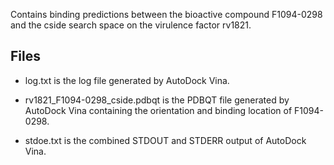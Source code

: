 Contains binding predictions between the bioactive compound F1094-0298 and the cside search space on the virulence factor rv1821.

## Files

- log.txt is the log file generated by AutoDock Vina.

- rv1821_F1094-0298_cside.pdbqt is the PDBQT file generated by AutoDock Vina containing the orientation and binding location of F1094-0298.

- stdoe.txt is the combined STDOUT and STDERR output of AutoDock Vina.

